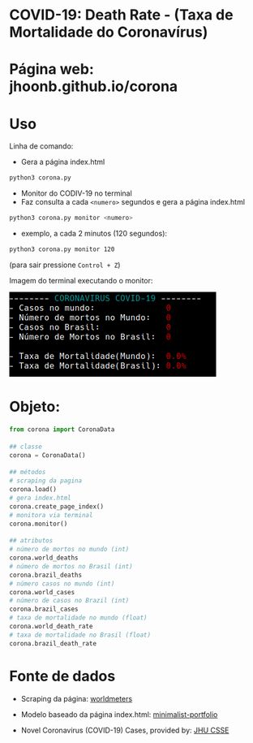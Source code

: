 COVID-19: Death Rate - (Taxa de Mortalidade do Coronavírus)
==

Página web: jhoonb.github.io/corona
===

Uso
===

Linha de comando:

- Gera a página index.html
```bash
python3 corona.py
```

- Monitor do CODIV-19 no terminal
- Faz consulta a cada `<numero>` segundos e gera a página index.html
```bash
python3 corona.py monitor <numero>
```
- exemplo, a cada 2 minutos (120 segundos):
```bash
python3 corona.py monitor 120
```
(para sair pressione `Control + Z`)


Imagem do terminal executando o monitor:

<img src="https://raw.githubusercontent.com/jhoonb/corona/master/example-terminal.png" 
height="167" width="408">

Objeto:
===

```python
from corona import CoronaData

## classe
corona = CoronaData()

## métodos
# scraping da pagina
corona.load()
# gera index.html
corona.create_page_index()
# monitora via terminal 
corona.monitor()

## atributos 
# número de mortos no mundo (int)
corona.world_deaths
# número de mortos no Brasil (int)
corona.brazil_deaths
# número casos no mundo (int)
corona.world_cases
# número de casos no Brazil (int)
corona.brazil_cases
# taxa de mortalidade no mundo (float)
corona.world_death_rate
# taxa de mortalidade no Brasil (float)
corona.brazil_death_rate

```


Fonte de dados
===

- Scraping da página: [worldmeters](https://www.worldometers.info/coronavirus/) 

- Modelo baseado da página index.html: [minimalist-portfolio](https://github.com/giotsere/minimalist-portfolio)

- Novel Coronavirus (COVID-19) Cases, provided by: [JHU CSSE](https://github.com/CSSEGISandData/COVID-19)
